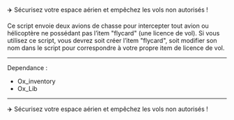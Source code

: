 ✈️ Sécurisez votre espace aérien et empêchez les vols non autorisés !

Ce script envoie deux avions de chasse pour intercepter tout avion ou hélicoptère ne possédant pas l’item "flycard" (une licence de vol).
Si vous utilisez ce script, vous devrez soit créer l’item "flycard", soit modifier son nom dans le script pour correspondre à votre propre item de licence de vol.

-----
Dependance :

- Ox_inventory
- Ox_Lib

-----

✈️ Sécurisez votre espace aérien et empêchez les vols non autorisés !
